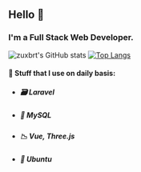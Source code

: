 ## Hello :wave:

### I'm a Full Stack Web Developer.

![zuxbrt's GitHub stats](https://github-readme-stats.vercel.app/api?username=zuxbrt&count_private=true&theme=dracula)
[![Top Langs](https://github-readme-stats.vercel.app/api/top-langs/?username=zuxbrt&layout=compact&count_private=true&theme=dracula)](https://github.com/zuxbrt/github-readme-stats)


#### :rocket: Stuff that I use on daily basis:
* ##### :card_file_box: Laravel
* ##### :briefcase: MySQL
* ##### :chart_with_downwards_trend: Vue, Three.js
* ##### :wrench: Ubuntu


